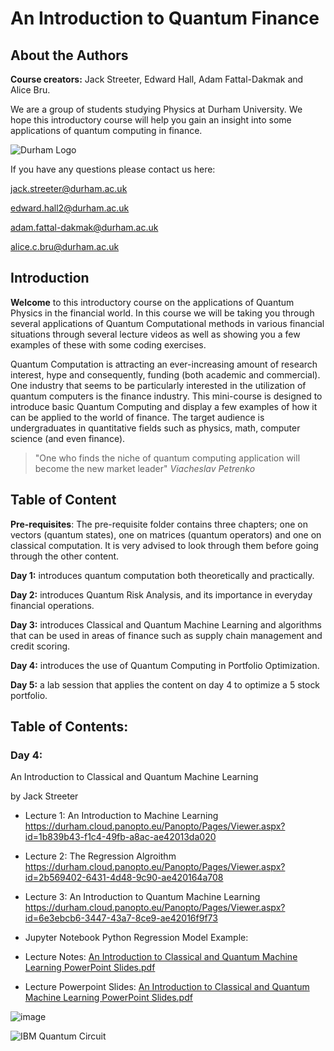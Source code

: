 # An Introduction to Quantum Finance

## **About the Authors** 

**Course creators:** Jack Streeter, Edward Hall, Adam Fattal-Dakmak and Alice Bru.

We are a group of students studying Physics at Durham University. We hope this introductory course will help you gain an insight into some applications of quantum computing in finance. 

![Durham Logo](https://www.publicengagement.ac.uk/sites/default/files/styles/content_width/public/job/durham-uni-logo.jpg?itok=_VJT4C1X)

If you have any questions please contact us here: 

jack.streeter@durham.ac.uk 

edward.hall2@durham.ac.uk

adam.fattal-dakmak@durham.ac.uk 

alice.c.bru@durham.ac.uk 



## **Introduction** 

**Welcome** to this introductory course on the applications of Quantum Physics in the financial world. In this course we will be taking you through several applications of Quantum Computational methods in various financial situations through several lecture videos as well as showing you a few examples of these with some coding exercises.

Quantum Computation is attracting an ever-increasing amount of research interest, hype and consequently, funding (both academic and commercial). One industry that seems to be particularly interested in the utilization of quantum computers is the finance industry. This mini-course is designed to introduce basic Quantum Computing and display a few examples of how it can be applied to the world of finance. The target audience is undergraduates in quantitative fields such as physics, math, computer science (and even finance).



> "One who finds the niche of quantum computing application will become the new market leader" _Viacheslav Petrenko_

## Table of Content 

**Pre-requisites**: The pre-requisite folder contains three chapters; one on vectors (quantum states), one on matrices (quantum operators) and one on classical computation. It is very advised to look through them before going through the other content. 

**Day 1:** introduces quantum computation both theoretically and practically.  

**Day 2:** introduces Quantum Risk Analysis, and its importance in everyday financial operations.


**Day 3:** introduces Classical and Quantum Machine Learning and algorithms that can be used in areas of finance such as supply chain management and credit scoring.

**Day 4:** introduces the use of Quantum Computing in Portfolio Optimization.

**Day 5:** a lab session that applies the content on day 4 to optimize a 5 stock portfolio. 





 ## Table of Contents:

### Day 4: 
An Introduction to Classical and Quantum Machine Learning

by Jack Streeter

- Lecture 1: An Introduction to Machine Learning 
  https://durham.cloud.panopto.eu/Panopto/Pages/Viewer.aspx?id=1b839b43-f1c4-49fb-a8ac-ae42013da020
- Lecture 2: The Regression Algroithm
  https://durham.cloud.panopto.eu/Panopto/Pages/Viewer.aspx?id=2b569402-6431-4d48-9c90-ae420164a708
- Lecture 3: An Introduction to Quantum Machine Learning
  https://durham.cloud.panopto.eu/Panopto/Pages/Viewer.aspx?id=6e3ebcb6-3447-43a7-8ce9-ae42016f9f73

- Jupyter Notebook Python Regression Model Example:

- Lecture Notes:  [An Introduction to Classical and Quantum Machine Learning PowerPoint Slides.pdf](https://github.com/theheavygluon/QuantumFinance/files/8128054/An.Introduction.to.Classical.and.Quantum.Machine.Learning.PowerPoint.Slides.pdf)

- Lecture Powerpoint Slides:
  [An Introduction to Classical and Quantum Machine Learning PowerPoint Slides.pdf](https://github.com/theheavygluon/QuantumFinance/files/8125801/An.Introduction.to.Classical.and.Quantum.Machine.Learning.PowerPoint.Slides.pdf)

![image](https://user-images.githubusercontent.com/100093286/155418593-b4df14f0-cb7b-479a-b9bb-7d620d2c1d27.png)



 ![IBM Quantum Circuit](https://www.extremetech.com/wp-content/uploads/2019/01/IBM-Quantum-banner-size-640x353.jpg) 
